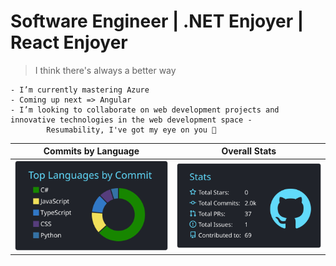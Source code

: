 # Software Engineer | .NET Enjoyer | React Enjoyer

> I think there's always a better way



````
- I’m currently mastering Azure
- Coming up next => Angular 
- I’m looking to collaborate on web development projects and innovative technologies in the web development space - 
        Resumability, I've got my eye on you 👀

````
Commits by Language        |  Overall Stats 
:-------------------------:|:-------------------------:
![](https://raw.githubusercontent.com/Madfarm/Madfarm/main/profile-summary-card-output/react/2-most-commit-language.svg) | ![](https://raw.githubusercontent.com/Madfarm/Madfarm/main/profile-summary-card-output/react/3-stats.svg) 











